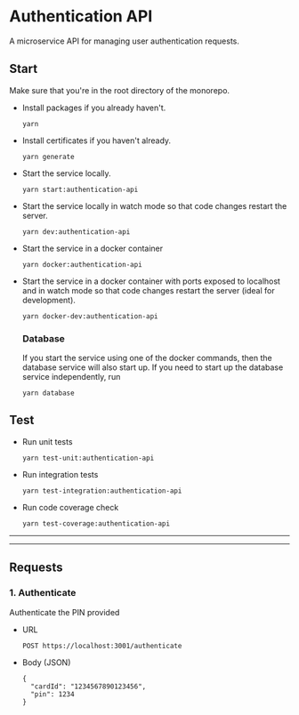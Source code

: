 # Authentication API
A microservice API for managing user authentication requests.

## Start
Make sure that you're in the root directory of the monorepo.

- Install packages if you already haven't.
  ```
  yarn
  ```

- Install certificates if you haven't already.
  ```
  yarn generate
  ```

- Start the service locally.
  ```
  yarn start:authentication-api
  ```

- Start the service locally in watch mode so that code changes restart the server.
  ```
  yarn dev:authentication-api
  ```

- Start the service in a docker container
  ```
  yarn docker:authentication-api
  ```

- Start the service in a docker container with ports exposed to localhost and in watch mode so that code changes restart the server (ideal for development).
  ```
  yarn docker-dev:authentication-api
  ```

  ### Database 
  If you start the service using one of the docker commands, then the database service will also start up. If you need to start up the database service independently, run
  ```
  yarn database
  ```

## Test
- Run unit tests
  ```
  yarn test-unit:authentication-api
  ```

- Run integration tests
  ```
  yarn test-integration:authentication-api
  ```

- Run code coverage check
  ```
  yarn test-coverage:authentication-api
  ```

---
---

## Requests

### 1. Authenticate
Authenticate the PIN provided

- URL
  ```
  POST https://localhost:3001/authenticate
  ```
- Body (JSON)
  ```
  {
    "cardId": "1234567890123456",
    "pin": 1234
  }
  ```
